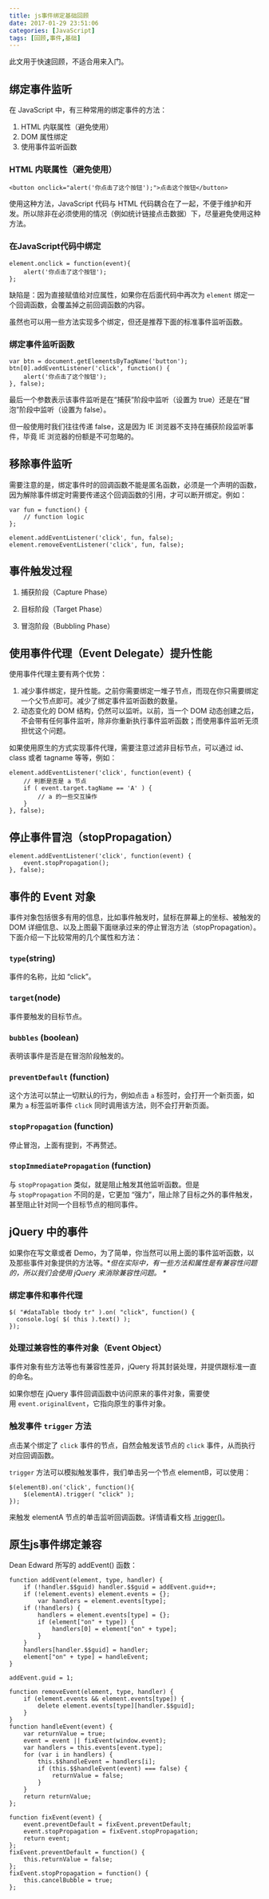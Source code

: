 ```yaml
---
title: js事件绑定基础回顾
date: 2017-01-29 23:51:06
categories: [JavaScript]
tags: [回顾,事件,基础]
---
```


此文用于快速回顾，不适合用来入门。

<!--more-->

## 绑定事件监听

在 JavaScript 中，有三种常用的绑定事件的方法：

1. HTML 内联属性（避免使用）
2. DOM 属性绑定
3. 使用事件监听函数

### HTML 内联属性（避免使用）

```
<button onclick="alert('你点击了这个按钮');">点击这个按钮</button>
```

使用这种方法，JavaScript 代码与 HTML 代码耦合在了一起，不便于维护和开发。所以除非在必须使用的情况（例如统计链接点击数据）下，尽量避免使用这种方法。

### 在JavaScript代码中绑定

```
element.onclick = function(event){
    alert('你点击了这个按钮');
};

```

缺陷是：因为直接赋值给对应属性，如果你在后面代码中再次为 `element` 绑定一个回调函数，会覆盖掉之前回调函数的内容。

虽然也可以用一些方法实现多个绑定，但还是推荐下面的标准事件监听函数。

### 绑定事件监听函数

```
var btn = document.getElementsByTagName('button');
btn[0].addEventListener('click', function() {
    alert('你点击了这个按钮');
}, false);

```

最后一个参数表示该事件监听是在“捕获”阶段中监听（设置为 true）还是在“冒泡”阶段中监听（设置为 false）。

但一般使用时我们往往传递 false，这是因为 IE 浏览器不支持在捕获阶段监听事件，毕竟 IE 浏览器的份额是不可忽略的。

## 移除事件监听

需要注意的是，绑定事件时的回调函数不能是匿名函数，必须是一个声明的函数，因为解除事件绑定时需要传递这个回调函数的引用，才可以断开绑定。例如：

```
var fun = function() {
    // function logic
};

element.addEventListener('click', fun, false);
element.removeEventListener('click', fun, false);

```

## 事件触发过程

1. 捕获阶段（Capture Phase）

2. 目标阶段（Target Phase）

3. 冒泡阶段（Bubbling Phase）

## 使用事件代理（Event Delegate）提升性能

使用事件代理主要有两个优势：

1. 减少事件绑定，提升性能。之前你需要绑定一堆子节点，而现在你只需要绑定一个父节点即可。减少了绑定事件监听函数的数量。
2. 动态变化的 DOM 结构，仍然可以监听。以前，当一个 DOM 动态创建之后，不会带有任何事件监听，除非你重新执行事件监听函数；而使用事件监听无须担忧这个问题。

如果使用原生的方式实现事件代理，需要注意过滤非目标节点，可以通过 id、class 或者 tagname 等等，例如：

```
element.addEventListener('click', function(event) {
    // 判断是否是 a 节点
    if ( event.target.tagName == 'A' ) {
        // a 的一些交互操作
    }
}, false);
```

## 停止事件冒泡（stopPropagation）

```
element.addEventListener('click', function(event) {
    event.stopPropagation();
}, false);

```

## 事件的 Event 对象

事件对象包括很多有用的信息，比如事件触发时，鼠标在屏幕上的坐标、被触发的 DOM 详细信息、以及上图最下面继承过来的停止冒泡方法（stopPropagation）。下面介绍一下比较常用的几个属性和方法：

### `type`(string)

事件的名称，比如 “click”。

### `target`(node)

事件要触发的目标节点。

### `bubbles` (boolean)

表明该事件是否是在冒泡阶段触发的。

### `preventDefault` (function)

这个方法可以禁止一切默认的行为，例如点击 `a` 标签时，会打开一个新页面，如果为 `a` 标签监听事件 `click` 同时调用该方法，则不会打开新页面。

### `stopPropagation` (function)

停止冒泡，上面有提到，不再赘述。

### `stopImmediatePropagation` (function)

与 `stopPropagation` 类似，就是阻止触发其他监听函数。但是与 `stopPropagation` 不同的是，它更加 “强力”，阻止除了目标之外的事件触发，甚至阻止针对同一个目标节点的相同事件。

## jQuery 中的事件

如果你在写文章或者 Demo，为了简单，你当然可以用上面的事件监听函数，以及那些事件对象提供的方法等。**但在实际中，有一些方法和属性是有兼容性问题的，所以我们会使用 jQuery 来消除兼容性问题。 \**

### 绑定事件和事件代理

```
$( "#dataTable tbody tr" ).on( "click", function() {
  console.log( $( this ).text() );
});

```

### 处理过兼容性的事件对象（Event Object）

事件对象有些方法等也有兼容性差异，jQuery 将其封装处理，并提供跟标准一直的命名。

如果你想在 jQuery 事件回调函数中访问原来的事件对象，需要使用 `event.originalEvent`，它指向原生的事件对象。

### 触发事件 `trigger` 方法

点击某个绑定了 `click` 事件的节点，自然会触发该节点的 `click` 事件，从而执行对应回调函数。

`trigger` 方法可以模拟触发事件，我们单击另一个节点 elementB，可以使用：

```
$(elementB).on('click', function(){
    $(elementA).trigger( "click" );
});

```

来触发 elementA 节点的单击监听回调函数。详情请看文档 [.trigger()](http://api.jquery.com/trigger/)。

## 原生js事件绑定兼容

Dean Edward 所写的 addEvent() 函数：

```
function addEvent(element, type, handler) {
    if (!handler.$$guid) handler.$$guid = addEvent.guid++;
    if (!element.events) element.events = {};
        var handlers = element.events[type];
    if (!handlers) {
        handlers = element.events[type] = {};
        if (element["on" + type]) {
            handlers[0] = element["on" + type];
        }
    }
    handlers[handler.$$guid] = handler;
    element["on" + type] = handleEvent;
}

addEvent.guid = 1;
    
function removeEvent(element, type, handler) {
    if (element.events && element.events[type]) {
        delete element.events[type][handler.$$guid];
    }
}
function handleEvent(event) {
    var returnValue = true;
    event = event || fixEvent(window.event);
    var handlers = this.events[event.type];
    for (var i in handlers) {
        this.$$handleEvent = handlers[i];
        if (this.$$handleEvent(event) === false) {
            returnValue = false;
        }
    }
    return returnValue;
};
    
function fixEvent(event) {
    event.preventDefault = fixEvent.preventDefault;
    event.stopPropagation = fixEvent.stopPropagation;
    return event;
};
fixEvent.preventDefault = function() {
    this.returnValue = false;
};
fixEvent.stopPropagation = function() {
    this.cancelBubble = true;
};
```

